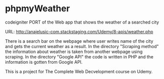 # phpmyWeather
codeigniter PORT of the Web app that shows the weather of a searched city

URL: http://anajelusic-com.stackstaging.com/Udemy/8-apis/weather.php

There is a search bar on the webpage where user writes name of the city and gets the current weather as a result. In the directory "Scraping method" the information about weather is taken from another webpage using scraping.
In the directory "Google API" the code is written in PHP and the information is gotten from Google API.

This is a project for The Complete Web Decvelopment course on Udemy.
